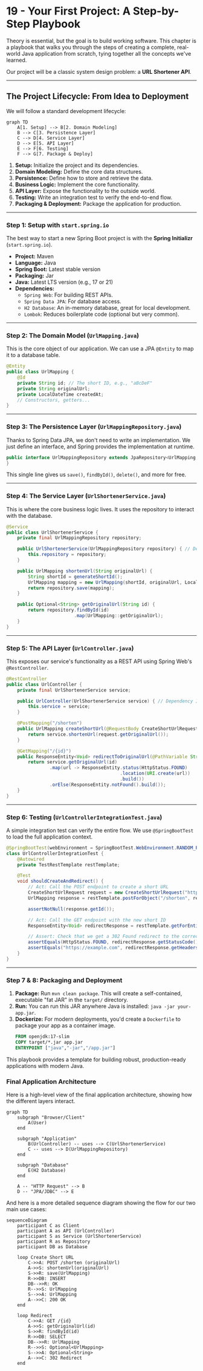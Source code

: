 # 19 - Your First Project: A Step-by-Step Playbook

Theory is essential, but the goal is to build working software. This chapter is a playbook that walks you through the steps of creating a complete, real-world Java application from scratch, tying together all the concepts we've learned.

Our project will be a classic system design problem: a **URL Shortener API**.

---

## The Project Lifecycle: From Idea to Deployment

We will follow a standard development lifecycle:

```mermaid
graph TD
    A[1. Setup] --> B[2. Domain Modeling]
    B --> C[3. Persistence Layer]
    C --> D[4. Service Layer]
    D --> E[5. API Layer]
    E --> F[6. Testing]
    F --> G[7. Package & Deploy]
```

1.  **Setup:** Initialize the project and its dependencies.
2.  **Domain Modeling:** Define the core data structures.
3.  **Persistence:** Define how to store and retrieve the data.
4.  **Business Logic:** Implement the core functionality.
5.  **API Layer:** Expose the functionality to the outside world.
6.  **Testing:** Write an integration test to verify the end-to-end flow.
7.  **Packaging & Deployment:** Package the application for production.

---

### Step 1: Setup with `start.spring.io`
The best way to start a new Spring Boot project is with the **Spring Initializr** (`start.spring.io`).

*   **Project:** Maven
*   **Language:** Java
*   **Spring Boot:** Latest stable version
*   **Packaging:** Jar
*   **Java:** Latest LTS version (e.g., 17 or 21)
*   **Dependencies:**
    *   `Spring Web`: For building REST APIs.
    *   `Spring Data JPA`: For database access.
    *   `H2 Database`: An in-memory database, great for local development.
    *   `Lombok`: Reduces boilerplate code (optional but very common).

---

### Step 2: The Domain Model (`UrlMapping.java`)
This is the core object of our application. We can use a JPA `@Entity` to map it to a database table.

```java
@Entity
public class UrlMapping {
    @Id
    private String id; // The short ID, e.g., "aBcDeF"
    private String originalUrl;
    private LocalDateTime createdAt;
    // Constructors, getters...
}
```

---

### Step 3: The Persistence Layer (`UrlMappingRepository.java`)
Thanks to Spring Data JPA, we don't need to write an implementation. We just define an interface, and Spring provides the implementation at runtime.

```java
public interface UrlMappingRepository extends JpaRepository<UrlMapping, String> {
}
```
This single line gives us `save()`, `findById()`, `delete()`, and more for free.

---

### Step 4: The Service Layer (`UrlShortenerService.java`)
This is where the core business logic lives. It uses the repository to interact with the database.

```java
@Service
public class UrlShortenerService {
    private final UrlMappingRepository repository;

    public UrlShortenerService(UrlMappingRepository repository) { // Dependency Injection!
        this.repository = repository;
    }

    public UrlMapping shortenUrl(String originalUrl) {
        String shortId = generateShortId();
        UrlMapping mapping = new UrlMapping(shortId, originalUrl, LocalDateTime.now());
        return repository.save(mapping);
    }

    public Optional<String> getOriginalUrl(String id) {
        return repository.findById(id)
                         .map(UrlMapping::getOriginalUrl);
    }
}
```

---

### Step 5: The API Layer (`UrlController.java`)
This exposes our service's functionality as a REST API using Spring Web's `@RestController`.

```java
@RestController
public class UrlController {
    private final UrlShortenerService service;

    public UrlController(UrlShortenerService service) { // Dependency Injection!
        this.service = service;
    }

    @PostMapping("/shorten")
    public UrlMapping createShortUrl(@RequestBody CreateShortUrlRequest request) {
        return service.shortenUrl(request.getOriginalUrl());
    }

    @GetMapping("/{id}")
    public ResponseEntity<Void> redirectToOriginalUrl(@PathVariable String id) {
        return service.getOriginalUrl(id)
                .map(url -> ResponseEntity.status(HttpStatus.FOUND)
                                          .location(URI.create(url))
                                          .build())
                .orElse(ResponseEntity.notFound().build());
    }
}
```

---

### Step 6: Testing (`UrlControllerIntegrationTest.java`)
A simple integration test can verify the entire flow. We use `@SpringBootTest` to load the full application context.

```java
@SpringBootTest(webEnvironment = SpringBootTest.WebEnvironment.RANDOM_PORT)
class UrlControllerIntegrationTest {
    @Autowired
    private TestRestTemplate restTemplate;

    @Test
    void shouldCreateAndRedirect() {
        // Act: Call the POST endpoint to create a short URL
        CreateShortUrlRequest request = new CreateShortUrlRequest("https://example.com");
        UrlMapping response = restTemplate.postForObject("/shorten", request, UrlMapping.class);

        assertNotNull(response.getId());

        // Act: Call the GET endpoint with the new short ID
        ResponseEntity<Void> redirectResponse = restTemplate.getForEntity("/" + response.getId(), Void.class);

        // Assert: Check that we get a 302 Found redirect to the correct location
        assertEquals(HttpStatus.FOUND, redirectResponse.getStatusCode());
        assertEquals("https://example.com", redirectResponse.getHeaders().getLocation().toString());
    }
}
```

---

### Step 7 & 8: Packaging and Deployment
1.  **Package:** Run `mvn clean package`. This will create a self-contained, executable "fat JAR" in the `target/` directory.
2.  **Run:** You can run this JAR anywhere Java is installed: `java -jar your-app.jar`.
3.  **Dockerize:** For modern deployments, you'd create a `Dockerfile` to package your app as a container image.
    ```dockerfile
    FROM openjdk:17-slim
    COPY target/*.jar app.jar
    ENTRYPOINT ["java","-jar","/app.jar"]
    ```
This playbook provides a template for building robust, production-ready applications with modern Java.

### Final Application Architecture

Here is a high-level view of the final application architecture, showing how the different layers interact.

```mermaid
graph TD
    subgraph "Browser/Client"
        A(User)
    end

    subgraph "Application"
        B(UrlController) -- uses --> C(UrlShortenerService)
        C -- uses --> D(UrlMappingRepository)
    end

    subgraph "Database"
        E(H2 Database)
    end

    A -- "HTTP Request" --> B
    D -- "JPA/JDBC" --> E
```

And here is a more detailed sequence diagram showing the flow for our two main use cases:

```mermaid
sequenceDiagram
    participant C as Client
    participant A as API (UrlController)
    participant S as Service (UrlShortenerService)
    participant R as Repository
    participant DB as Database

    loop Create Short URL
        C->>A: POST /shorten (originalUrl)
        A->>S: shortenUrl(originalUrl)
        S->>R: save(UrlMapping)
        R->>DB: INSERT
        DB-->>R: OK
        R-->>S: UrlMapping
        S-->>A: UrlMapping
        A-->>C: 200 OK
    end

    loop Redirect
        C->>A: GET /{id}
        A->>S: getOriginalUrl(id)
        S->>R: findById(id)
        R->>DB: SELECT
        DB-->>R: UrlMapping
        R-->>S: Optional<UrlMapping>
        S-->>A: Optional<String>
        A-->>C: 302 Redirect
    end
```
